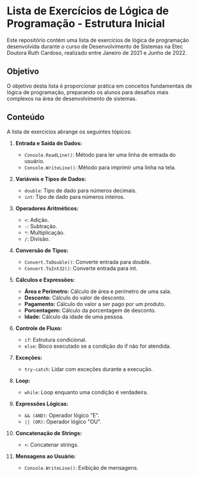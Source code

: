# Lista de Exercícios de Lógica de Programação - Estrutura Inicial

Este repositório contém uma lista de exercícios de lógica de programação desenvolvida durante o curso de Desenvolvimento de Sistemas na Etec Doutora Ruth Cardoso, realizado entre Janeiro de 2021 e Junho de 2022.

## Objetivo

O objetivo desta lista é proporcionar prática em conceitos fundamentais de lógica de programação, preparando os alunos para desafios mais complexos na área de desenvolvimento de sistemas.

## Conteúdo

A lista de exercícios abrange os seguintes tópicos:

1. **Entrada e Saída de Dados:**
   - `Console.ReadLine()`: Método para ler uma linha de entrada do usuário.
   - `Console.WriteLine()`: Método para imprimir uma linha na tela.

2. **Variáveis e Tipos de Dados:**
   - `double`: Tipo de dado para números decimais.
   - `int`: Tipo de dado para números inteiros.

3. **Operadores Aritméticos:**
   - `+`: Adição.
   - `-`: Subtração.
   - `*`: Multiplicação.
   - `/`: Divisão.

4. **Conversão de Tipos:**
   - `Convert.ToDouble()`: Converte entrada para double.
   - `Convert.ToInt32()`: Converte entrada para int.

5. **Cálculos e Expressões:**
   - **Área e Perímetro:** Cálculo de área e perímetro de uma sala.
   - **Desconto:** Cálculo do valor de desconto.
   - **Pagamento:** Cálculo do valor a ser pago por um produto.
   - **Porcentagem:** Cálculo da porcentagem de desconto.
   - **Idade:** Cálculo da idade de uma pessoa.

6. **Controle de Fluxo:**
   - `if`: Estrutura condicional.
   - `else`: Bloco executado se a condição do if não for atendida.

7. **Exceções:**
   - `try-catch`: Lidar com exceções durante a execução.

8. **Loop:**
   - `while`: Loop enquanto uma condição é verdadeira.

9. **Expressões Lógicas:**
   - `&& (AND)`: Operador lógico "E".
   - `|| (OR)`: Operador lógico "OU".

10. **Concatenação de Strings:**
    - `+`: Concatenar strings.

11. **Mensagens ao Usuário:**
    - `Console.WriteLine()`: Exibição de mensagens.
